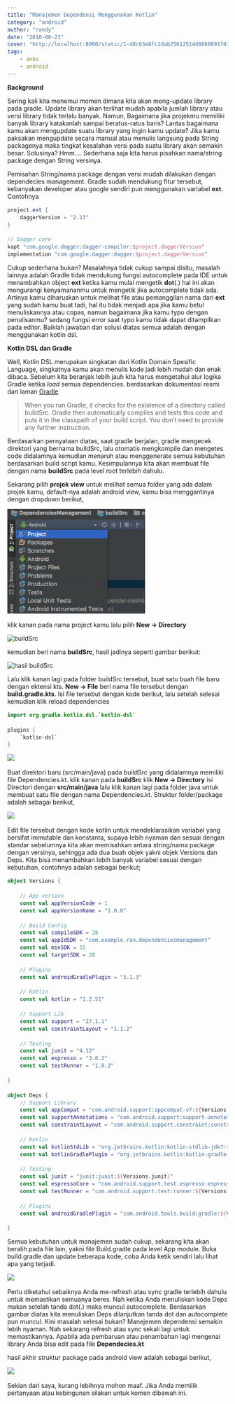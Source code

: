 ```yaml
---
title: "Manajemen Dependensi Menggunakan Kotlin"
category: "android"
author: "randy"
date: "2018-08-23"
cover: "http://localhost:8000/static/1-d8c63e8fc2dab25612514d6868691f43-dba03.png"
tags:
    - anko
    - android
---
```


**Background**

Sering kali kita menemui momen dimana kita akan meng-update library pada gradle. Update library akan terlihat mudah apabila jumlah library atau versi library tidak terlalu banyak. Namun, Bagaimana jika projekmu memiliki banyak library katakanlah sampai beratus-ratus baris? Lantas bagaimana kamu akan mengupdate suatu library yang ingin kamu update? Jika kamu paksakan mengupdate secara manual atau menulis langsung pada String packagenya maka tingkat kesalahan versi pada suatu library akan semakin besar. Solusinya? Hmm.... Sederhana saja kita harus pisahkan nama/string package dengan String versinya.

Pemisahan String/nama package dengan versi mudah dilakukan dengan dependecies management. Gradle sudah mendukung fitur tersebut, kebanyakan developer atau google sendiri pun menggunakan variabel **ext**. Contohnya

```groovy
project.ext {
	daggerVersion = "2.13"  
}

// Dagger core
kapt "com.google.dagger:dagger-compiler:$project.daggerVersion"
implementation "com.google.dagger:dagger:$project.daggerVersion"

```

Cukup sederhana bukan? Masalahnya tidak cukup sampai disitu, masalah lainnya adalah Gradle tidak mendukung fungsi autocomplete pada IDE untuk menambahkan object **ext** ketika kamu mulai mengetik **dot**(.) hal ini akan mengurangi kenyamananmu untuk mengetik jika autocomplete tidak ada. Artinya kamu diharuskan untuk melihat file atau pemanggilan nama dari **ext** yang sudah kamu buat tadi, hal itu tidak menjadi apa jika kamu betul menuliskannya atau copas, namun bagaimana jika kamu typo dengan penulisanmu? sedang fungsi error saat typo kamu tidak dapat ditampilkan pada editor. Baiklah jawaban dan solusi diatas semua adalah dengan menggunakan kotlin dsl.



**Kotlin DSL dan Gradle**

Well, Kotlin DSL merupakan singkatan dari Kotlin Domain Spesific Language, singkatnya kamu akan menulis kode jadi lebih mudah dan enak dibaca. Sebelum kita beranjak lebih jauh kita harus mengetahui alur logika Gradle ketika *load* semua dependencies. berdasarkan dokumentasi resmi dari laman [Gradle](https://docs.gradle.org/current/userguide/organizing_gradle_projects.html#sec:build_sources) 

> When you run Gradle, it checks for the existence of a directory called buildSrc. Gradle then automatically compiles and tests this code and puts it in the classpath of your build script. You don’t need to provide any further instruction.

Berdasarkan pernyataan diatas, saat gradle berjalan, gradle mengecek direktori yang bernama buildSrc, lalu otomatis mengkompile dan mengetes code didalamnya kemudian menaruh atau menggenerate semua kebutuhan berdasarkan build script kamu. Kesimpulannya kita akan membuat file dengan nama **buildSrc** pada level root terlebih dahulu. 

Sekarang pilih **projek view** untuk melihat semua folder yang ada dalam projek kamu, default-nya adalah android view, kamu bisa menggantinya dengan dropdown berikut,

![](./assets/1.png)

klik kanan pada nama project kamu lalu pilih **New -> Directory** 

![buildSrc](/assets/2.png)

kemudian beri nama **buildSrc**, hasil jadinya seperti gambar berikut:

![hasil buildSrc](/assets/3.png)

Lalu klik kanan lagi pada folder buildSrc tersebut, buat satu buah file baru dengan ektensi kts. **New -> File** beri nama file tersebut dengan **build.gradle.kts**. Isi file tersebut dengan kode berikut, lalu setelah selesai kemudian klik reload dependencies

```kotlin
import org.gradle.kotlin.dsl.`kotlin-dsl`

plugins {
    `kotlin-dsl`
}
```



![](/assets/4.png)

Buat direktori baru (src/main/java) pada buildSrc yang didalamnya memiliki file Dependencies.kt. klik kanan pada **buildSrc**  klik **New -> Directory** isi Directori dengan **src/main/java** lalu klik kanan lagi pada folder java untuk membuat satu file dengan nama Dependencies.kt. Struktur folder/package adalah sebagai berikut,

![](/assets/5.png)



Edit file tersebut dengan kode kotlin untuk mendeklarasikan variabel yang bersifat immutable dan konstanta, supaya lebih nyaman dan sesuai dengan standar sebelumnya kita akan memisahkan antara string/nama package dengan versinya, sehingga ada dua buah objek yakni objek Versions dan Deps. Kita bisa menambahkan lebih banyak variabel sesuai dengan kebutuhan, contohnya adalah sebagai berikut;

```kotlin
object Versions {

    // App version
    const val appVersionCode = 1
    const val appVersionName = "1.0.0"

    // Build Config
    const val compileSDK = 28
    const val appIdSDK = "com.example.ran.dependenciesmanagement"
    const val minSDK = 15
    const val targetSDK = 28

    // Plugins
    const val androidGradlePlugin = "3.1.3"

    // Kotlin
    const val kotlin = "1.2.51"

    // Support Lib
    const val support = "27.1.1"
    const val constraintLayout = "1.1.2"

    // Testing
    const val junit = "4.12"
    const val espresso = "3.0.2"
    const val testRunner = "1.0.2"

}

object Deps {
    // Support Library
    const val appCompat = "com.android.support:appcompat-v7:${Versions.support}"
    const val supportAnnotations = "com.android.support:support-annotations:${Versions.support}"
    const val constraintLayout = "com.android.support.constraint:constraint-layout:${Versions.constraintLayout}"

    // Kotlin
    const val kotlinStdLib = "org.jetbrains.kotlin:kotlin-stdlib-jdk7:${Versions.kotlin}"
    const val kotlinGradlePlugin = "org.jetbrains.kotlin:kotlin-gradle-plugin:${Versions.kotlin}"

    // Testing
    const val junit = "junit:junit:${Versions.junit}"
    const val espressoCore = "com.android.support.test.espresso:espresso-core:${Versions.espresso}"
    const val testRunner = "com.android.support.test:runner:${Versions.testRunner}"

    // Plugins
    const val androidGradlePlugin = "com.android.tools.build:gradle:${Versions.androidGradlePlugin}"

}
```

Semua kebutuhan untuk manajemen sudah cukup, sekarang kita akan beralih pada file lain, yakni file Build.gradle pada level App module. Buka build.gradle dan update beberapa kode, coba Anda ketik sendiri lalu lihat apa yang terjadi.

![](/assets/6.png)



Perlu diketahui sebaiknya Anda me-refresh atau sync gradle terlebih dahulu untuk memastikan semuanya beres. Nah ketika Anda menuliskan kode Deps makan setelah tanda dot(.) maka muncul autocomplete. Berdasarkan gambar diatas kita menuliskan Deps dilanjutkan tanda dot dan autocomplete pun muncul. Kini masalah selesai bukan? Manejemen dependensi semakin lebih nyaman. Nah sekarang refresh atau sync sekali lagi untuk memastikannya. Apabila ada pembaruan atau penambahan lagi mengenai library Anda bisa edit pada file **Dependecies.kt**

hasil akhir struktur package pada android view adalah sebagai berikut,

![](/assets/7.png)



Sekian dari saya, kurang lebihnya mohon maaf. Jika Anda memilik pertanyaan atau kebingunan silakan untuk komen dibawah ini.